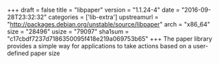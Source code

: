 +++
draft = false
title = "libpaper"
version = "1.1.24-4"
date = "2016-09-28T23:32:32"
categories = ['lib-extra']
upstreamurl = "http://packages.debian.org/unstable/source/libpaper"
arch = "x86_64"
size = "28496"
usize = "79097"
sha1sum = "c17cbdf7237d7186350095f418e219a069753b65"
+++
The paper library provides a simple way for applications to take actions based on a user-defined paper size